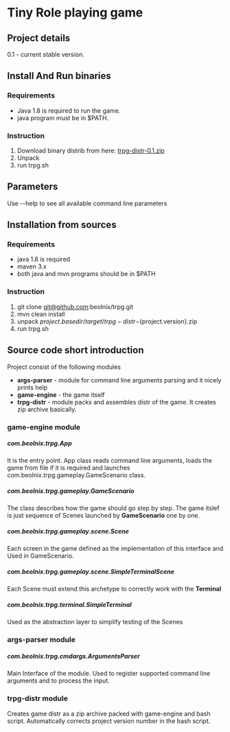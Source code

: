 # Tiny Role playing game

## Project details
0.1 - current stable version.

## Install And Run binaries

### Requirements
- Java 1.8 is required to run the game.
- java program must be in $PATH.

### Instruction
1. Download binary distrib from here: [trpg-distr-0.1.zip](http://nexus.beolnix.com/service/local/repositories/releases/content/com/beolnix/trpg-distr/0.1/trpg-distr-0.1.zip)
2. Unpack
3. run trpg.sh

## Parameters
Use --help to see all available command line parameters

## Installation from sources

### Requirements

- java 1.8 is required
- maven 3.x
- both java and mvn programs should be in $PATH

### Instruction

1. git clone git@github.com:beolnix/trpg.git
2. mvn clean install
3. unpack ${project.basedir}/target/trpg-distr-${project.version}.zip
4. run trpg.sh

## Source code short introduction

Project consist of the following modules
- **args-parser** - module for command line arguments parsing and it nicely prints help
- **game-engine** - the game itself
- **trpg-distr** - module packs and assembles distr of the game. It creates zip archive basically.

### game-engine module

##### com.beolnix.trpg.App
It is the entry point.
App class reads command line arguments, loads the game from file if it is required and launches com.beolnix.trpg.gameplay.GameScenario class.

##### com.beolnix.trpg.gameplay.GameScenario
The class describes how the game should go step by step.
The game itslef is just sequence of Scenes launched by **GameScenario** one by one.

##### com.beolnix.trpg.gameplay.scene.Scene
Each screen in the game defined as the implementation of this interface and Used in GameScenario.

##### com.beolnix.trpg.gameplay.scene.SimpleTerminalScene
Each Scene must extend this archetype to correctly work with the **Terminal**

##### com.beolnix.trpg.terminal.SimpleTerminal
Used as the abstraction layer to simplify testing of the Scenes

### args-parser module

##### com.beolnix.trpg.cmdargs.ArgumentsParser
Main Interface of the module. Used to register supported command line arguments and to process the input.

### trpg-distr module
Creates game distr as a zip archive packed with game-engine and bash script.
Automatically corrects project version number in the bash script.


